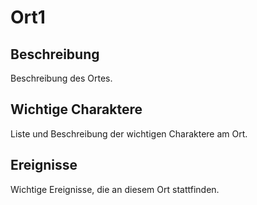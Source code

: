 # Ort1

## Beschreibung
Beschreibung des Ortes.

## Wichtige Charaktere
Liste und Beschreibung der wichtigen Charaktere am Ort.

## Ereignisse
Wichtige Ereignisse, die an diesem Ort stattfinden.

